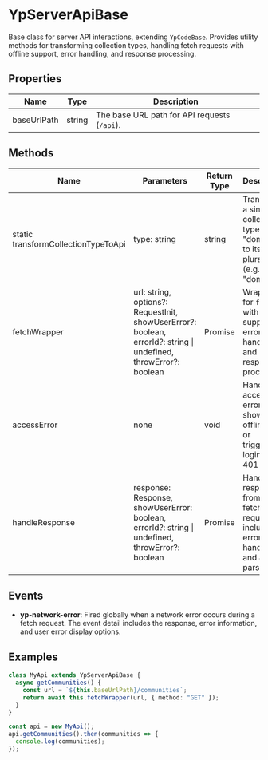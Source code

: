 # YpServerApiBase

Base class for server API interactions, extending `YpCodeBase`. Provides utility methods for transforming collection types, handling fetch requests with offline support, error handling, and response processing.

## Properties

| Name         | Type     | Description                                  |
|--------------|----------|----------------------------------------------|
| baseUrlPath  | string   | The base URL path for API requests (`/api`). |

## Methods

| Name                                 | Parameters                                                                                                                                         | Return Type        | Description                                                                                                   |
|-------------------------------------- |----------------------------------------------------------------------------------------------------------------------------------------------------|--------------------|---------------------------------------------------------------------------------------------------------------|
| static transformCollectionTypeToApi   | type: string                                                                                                                                       | string             | Transforms a singular collection type (e.g., "domain") to its API plural form (e.g., "domains").              |
| fetchWrapper                         | url: string, options?: RequestInit, showUserError?: boolean, errorId?: string \| undefined, throwError?: boolean                                   | Promise<any>       | Wrapper for `fetch` with offline support, error handling, and response processing.                             |
| accessError                          | none                                                                                                                                               | void               | Handles access errors, showing offline toast or triggering login for 401 errors.                               |
| handleResponse                       | response: Response, showUserError: boolean, errorId?: string \| undefined, throwError?: boolean                                                    | Promise<any>       | Handles the response from a fetch request, including error handling and JSON parsing.                          |

## Events

- **yp-network-error**: Fired globally when a network error occurs during a fetch request. The event detail includes the response, error information, and user error display options.

## Examples

```typescript
class MyApi extends YpServerApiBase {
  async getCommunities() {
    const url = `${this.baseUrlPath}/communities`;
    return await this.fetchWrapper(url, { method: "GET" });
  }
}

const api = new MyApi();
api.getCommunities().then(communities => {
  console.log(communities);
});
```
